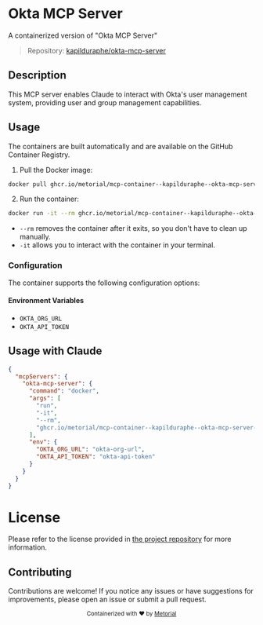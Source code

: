 
# Okta MCP Server

A containerized version of "Okta MCP Server"

> Repository: [kapilduraphe/okta-mcp-server](https://github.com/kapilduraphe/okta-mcp-server)

## Description

This MCP server enables Claude to interact with Okta's user management system, providing user and group management capabilities.


## Usage

The containers are built automatically and are available on the GitHub Container Registry.

1. Pull the Docker image:

```bash
docker pull ghcr.io/metorial/mcp-container--kapilduraphe--okta-mcp-server--okta-mcp-server
```

2. Run the container:

```bash
docker run -it --rm ghcr.io/metorial/mcp-container--kapilduraphe--okta-mcp-server--okta-mcp-server 
```

- `--rm` removes the container after it exits, so you don't have to clean up manually.
- `-it` allows you to interact with the container in your terminal.


### Configuration

The container supports the following configuration options:




#### Environment Variables

- `OKTA_ORG_URL`
- `OKTA_API_TOKEN`




## Usage with Claude

```json
{
  "mcpServers": {
    "okta-mcp-server": {
      "command": "docker",
      "args": [
        "run",
        "-it",
        "--rm",
        "ghcr.io/metorial/mcp-container--kapilduraphe--okta-mcp-server--okta-mcp-server"
      ],
      "env": {
        "OKTA_ORG_URL": "okta-org-url",
        "OKTA_API_TOKEN": "okta-api-token"
      }
    }
  }
}
```

# License

Please refer to the license provided in [the project repository](https://github.com/kapilduraphe/okta-mcp-server) for more information.

## Contributing

Contributions are welcome! If you notice any issues or have suggestions for improvements, please open an issue or submit a pull request.

<div align="center">
  <sub>Containerized with ❤️ by <a href="https://metorial.com">Metorial</a></sub>
</div>
  